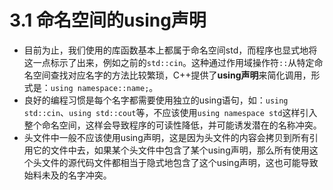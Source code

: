 # 3.1 命名空间的using声明

- 目前为止，我们使用的库函数基本上都属于命名空间std，而程序也显式地将这一点标示了出来，例如之前的`std::cin`。这种通过作用域操作符`::`从特定命名空间查找对应名字的方法比较繁琐，C++提供了**using声明**来简化调用，形式是：`using namespace::name;`。
- 良好的编程习惯是每个名字都需要使用独立的using语句，如：`using std::cin`、`using std::cout`等，不应该使用`using namespace std`这样引入整个命名空间，这样会导致程序的可读性降低，并可能诱发潜在的名称冲突。
- 头文件中一般不应该使用using声明，这是因为头文件的内容会拷贝到所有引用它的文件中去，如果某个头文件中包含了某个using声明，那么所有使用这个头文件的源代码文件都相当于隐式地包含了这个using声明，这也可能导致始料未及的名字冲突。